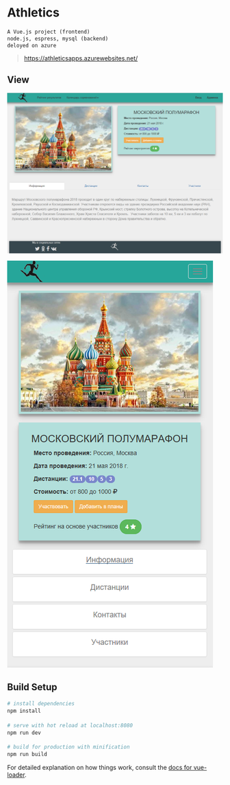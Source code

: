 # Athletics
```
A Vue.js project (frontend)
node.js, espress, mysql (backend)
deloyed on azure
```
>https://athleticsapps.azurewebsites.net/

## View
![Screenshot](athleticsEvent.png)

![Screenshot](mobEvent.PNG)

## Build Setup

``` bash
# install dependencies
npm install

# serve with hot reload at localhost:8080
npm run dev

# build for production with minification
npm run build
```

For detailed explanation on how things work, consult the [docs for vue-loader](http://vuejs.github.io/vue-loader).
